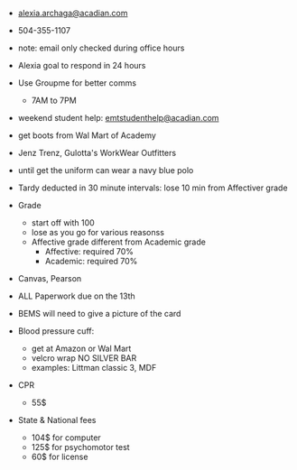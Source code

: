 * alexia.archaga@acadian.com
* 504-355-1107
* note: email only checked during office hours
* Alexia goal to respond in 24 hours
* Use Groupme for better comms
    * 7AM to 7PM
* weekend student help: emtstudenthelp@acadian.com

* get boots from Wal Mart of Academy
* Jenz Trenz, Gulotta's WorkWear Outfitters

* until get the uniform can wear a navy blue polo


* Tardy deducted in 30 minute intervals: lose 10 min from Affectiver grade

* Grade
    * start off with 100
    * lose as you go for various reasonss
    * Affective grade different from Academic grade
        * Affective: required 70%
        * Academic: required 70%
    

* Canvas, Pearson



* ALL Paperwork due on the 13th


* BEMS will need to give a picture of the card 

* Blood pressure cuff: 
    * get at Amazon or Wal Mart
    * velcro wrap NO SILVER BAR
    * examples: Littman classic 3,  MDF 


* CPR
    * 55$

* State & National fees
    * 104$ for computer
    * 125$ for psychomotor test
    * 60$ for license

